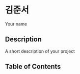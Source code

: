 # 김준서

Your name

## Description

A short description of your project

## Table of Contents

```{tableofcontents}

```
